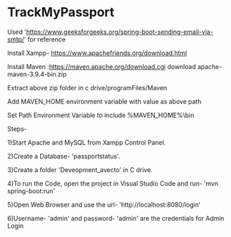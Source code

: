 # TrackMyPassport
Used 'https://www.geeksforgeeks.org/spring-boot-sending-email-via-smtp/' for reference

Install Xampp- https://www.apachefriends.org/download.html

Install Maven :https://maven.apache.org/download.cgi  download  apache-maven-3.9.4-bin.zip

Extract above zip folder in c drive/programFiles/Maven

Add MAVEN_HOME environment variable with value as above path

Set Path Environment Variable to include %MAVEN_HOME%\bin

Steps-

  1)Start Apache and MySQL from Xampp Control Panel.

  2)Create a Database- 'passportstatus'.

  3)Create a folder 'Deveopment_avecto' in C drive.

  4)To run the Code, open the project in Visual Studio Code and run- 'mvn spring-boot:run'

  5)Open Web Browser and use the url- 'http://localhost:8080/login' 

  6)Username- 'admin' and password- 'admin' are the credentials for Admin Login
